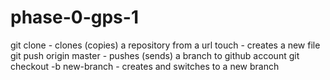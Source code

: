 # phase-0-gps-1

git clone - clones (copies) a repository from a url
touch - creates a new file
git push origin master - pushes (sends) a branch to github account
git checkout -b new-branch - creates and switches to a new branch